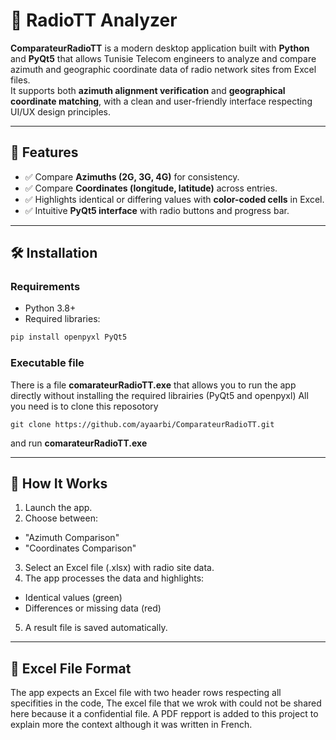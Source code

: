 # 📡 RadioTT Analyzer

**ComparateurRadioTT** is a modern desktop application built with **Python** and **PyQt5** that allows Tunisie Telecom engineers to analyze and compare azimuth and geographic coordinate data of radio network sites from Excel files.  
It supports both **azimuth alignment verification** and **geographical coordinate matching**, with a clean and user-friendly interface respecting UI/UX design principles.

---

## 🚀 Features

- ✅ Compare **Azimuths (2G, 3G, 4G)** for consistency.
- ✅ Compare **Coordinates (longitude, latitude)** across entries.
- ✅ Highlights identical or differing values with **color-coded cells** in Excel.
- ✅ Intuitive **PyQt5 interface** with radio buttons and progress bar.

---


## 🛠️ Installation

### Requirements

  - Python 3.8+
  - Required libraries:
  ```bash
  pip install openpyxl PyQt5
  ```
### Executable file
There is a file **comarateurRadioTT.exe** that allows you to run the app directly without installing the required librairies (PyQt5 and openpyxl)
All you need is to clone this reposotory
```
git clone https://github.com/ayaarbi/ComparateurRadioTT.git

```
and run **comarateurRadioTT.exe**

---

## 🧠 How It Works
1. Launch the app.
2. Choose between:
  - "Azimuth Comparison"
  - "Coordinates Comparison"
3. Select an Excel file (.xlsx) with radio site data.
4. The app processes the data and highlights:
  - Identical values (green)
  - Differences or missing data (red)
5. A result file is saved automatically.

---
## 📄 Excel File Format
The app expects an Excel file with two header rows respecting all specifities in the code, The excel file that we wrok with could not be shared here because it a confidential file.
A PDF repport is added to this project to explain more the context although it was written in French.



  
